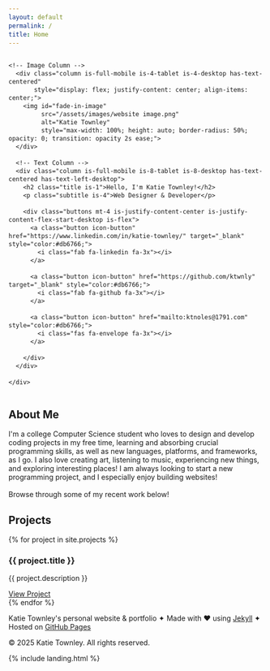 ```yaml
---
layout: default
permalink: /
title: Home
---
```


<section id="hero" class="section">
  <div class="container">
    <div class="columns is-vcentered is-variable is-6 is-multiline">

    <!-- Image Column -->
      <div class="column is-full-mobile is-4-tablet is-4-desktop has-text-centered" 
           style="display: flex; justify-content: center; align-items: center;">
        <img id="fade-in-image" 
             src="/assets/images/website image.png" 
             alt="Katie Townley"
             style="max-width: 100%; height: auto; border-radius: 50%; opacity: 0; transition: opacity 2s ease;">
      </div>

      <!-- Text Column -->
      <div class="column is-full-mobile is-8-tablet is-8-desktop has-text-centered has-text-left-desktop">
        <h2 class="title is-1">Hello, I'm Katie Townley!</h2>
        <p class="subtitle is-4">Web Designer & Developer</p>

        <div class="buttons mt-4 is-justify-content-center is-justify-content-flex-start-desktop is-flex">
          <a class="button icon-button" href="https://www.linkedin.com/in/katie-townley/" target="_blank" style="color:#db6766;">
            <i class="fab fa-linkedin fa-3x"></i>
          </a>

          <a class="button icon-button" href="https://github.com/ktwnly" target="_blank" style="color:#db6766;">
            <i class="fab fa-github fa-3x"></i>
          </a>

          <a class="button icon-button" href="mailto:ktnoles@1791.com" style="color:#db6766;">
            <i class="fas fa-envelope fa-3x"></i>
          </a>
          
        </div>
      </div>

    </div>
  </div>
</section>

<script>
  document.addEventListener("DOMContentLoaded", function () {
    const img = document.getElementById("fade-in-image");
    setTimeout(() => {
      img.style.opacity = 1;
    }, 300); // delay before fade-in starts
  });
</script>

<section id="about" class="section">
  <div class="container">
    <h2 class="title is-2">About Me</h2>
    <p class="subtitle is-4">I'm a college Computer Science student who loves to design and develop coding projects in my free time, learning and absorbing crucial programming skills, as well as new languages, platforms, and frameworks, as I go. I also love creating art, listening to music, experiencing new things, and exploring interesting places! I am always looking to start a new programming project, and I especially enjoy building websites! <br/> <br/> Browse through some of my recent work below!</p>
  </div>
</section>

<section id="projects" class="section">
  <div class="container">
    <h2 class="title is-2">Projects</h2>
    {% for project in site.projects %}
      <div class="box">
        <h3>{{ project.title }}</h3>
        <p>{{ project.description }}</p>
        <a href="{{ project.external_url }}" target="_blank">View Project</a>
      </div>
    {% endfor %}
  </div>
</section>



<section id="contact" class="section has-text-centered">
  <div class="container">
    <p>Katie Townley's personal website & portfolio &#10022; Made with &hearts; using <a href="https://jekyllrb.com" target="_blank">Jekyll</a> &#10022; Hosted on <a href="https://pages.github.com" target="_blank">GitHub Pages</a></p>
    <p>&copy; 2025 Katie Townley. All rights reserved.</p>
  </div>
</section>


{% include landing.html %}
